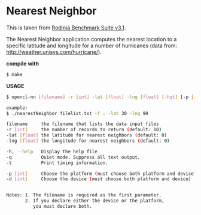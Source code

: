 # Nearest Neighbor <OpenCL>

This is taken from [Rodinia Benchmark Suite v3.1](https://github.com/yuhc/gpu-rodinia).

The Nearest Neighbor application computes the nearest location to a specific
latitude and longitude for a number of hurricanes (data from: http://weather.unisys.com/hurricane/).

**compile with**
```sh
$ make
```

**USAGE**
```sh
$ opencl-nn [filename] -r [int] -lat [float] -lng [float] [-hqt] [-p [int] -d [int]]

example:
$ ./nearestNeighbor filelist.txt -f . -lat 30 -lng 90

filename     the filename that lists the data input files
-r [int]     the number of records to return (default: 10)
-lat [float] the latitude for nearest neighbors (default: 0)
-lng [float] the longitude for nearest neighbors (default: 0)

-h, --help   Display the help file
-q           Quiet mode. Suppress all text output.
-t           Print timing information.

-p [int]     Choose the platform (must choose both platform and device)
-d [int]     Choose the device (must choose both platform and device)


Notes: 1. The filename is required as the first parameter.
       2. If you declare either the device or the platform,
          you must declare both.
```
